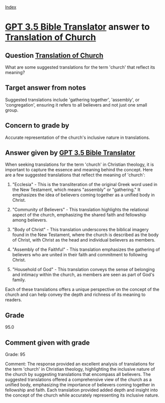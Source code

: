 
[Index](../../index.md)
# [GPT 3.5 Bible Translator](../../answering_models/GPT_3.5_Bible_Translator.md) answer to [Translation of Church](../../questions/Translation_of_Church.md)

## Question [Translation of Church](../../questions/Translation_of_Church.md)
What are some suggested translations for the term 'church' that reflect its meaning?

## Target answer from notes
Suggested translations include 'gathering together', 'assembly', or 'congregation', ensuring it refers to all believers and not just one small group.

## Concern to grade by
Accurate representation of the church's inclusive nature in translations.

## Answer given by [GPT 3.5 Bible Translator](../../answering_models/GPT_3.5_Bible_Translator.md)
When seeking translations for the term 'church' in Christian theology, it is important to capture the essence and meaning behind the concept. Here are a few suggested translations that reflect the meaning of 'church':

1. "Ecclesia" - This is the transliteration of the original Greek word used in the New Testament, which means "assembly" or "gathering." It emphasizes the idea of believers coming together as a unified body in Christ.

2. "Community of Believers" - This translation highlights the relational aspect of the church, emphasizing the shared faith and fellowship among believers.

3. "Body of Christ" - This translation underscores the biblical imagery found in the New Testament, where the church is described as the body of Christ, with Christ as the head and individual believers as members.

4. "Assembly of the Faithful" - This translation emphasizes the gathering of believers who are united in their faith and commitment to following Christ.

5. "Household of God" - This translation conveys the sense of belonging and intimacy within the church, as members are seen as part of God's family.

Each of these translations offers a unique perspective on the concept of the church and can help convey the depth and richness of its meaning to readers.

## Grade
95.0

## Comment given with grade
Grade: 95

Comment: The response provided an excellent analysis of translations for the term 'church' in Christian theology, highlighting the inclusive nature of the church by suggesting translations that encompass all believers. The suggested translations offered a comprehensive view of the church as a unified body, emphasizing the importance of believers coming together in fellowship and faith. Each translation provided added depth and insight into the concept of the church while accurately representing its inclusive nature.
